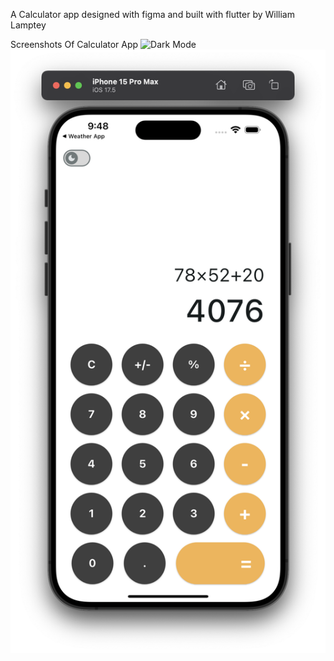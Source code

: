 A Calculator app designed with figma and built with flutter
by William Lamptey

Screenshots Of Calculator App
![Dark Mode](/Users/odarteisair/flutter_projects/calculator_app/calculator_app/screenshots/darkmode.png)
![Light Mode](screenshots/lightmode.png)

